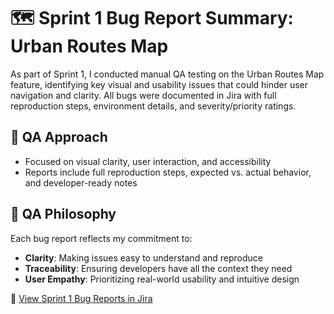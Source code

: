 # 🗺️ Sprint 1 Bug Report Summary: Urban Routes Map

As part of Sprint 1, I conducted manual QA testing on the Urban Routes Map feature, identifying key visual and usability issues that could hinder user navigation and clarity. All bugs were documented in Jira with full reproduction steps, environment details, and severity/priority ratings.

## 🧪 QA Approach 
- Focused on visual clarity, user interaction, and accessibility
- Reports include full reproduction steps, expected vs. actual behavior, and developer-ready notes

## 🧩 QA Philosophy

Each bug report reflects my commitment to:
- **Clarity**: Making issues easy to understand and reproduce
- **Traceability**: Ensuring developers have all the context they need
- **User Empathy**: Prioritizing real-world usability and intuitive design

🔗 [View Sprint 1 Bug Reports in Jira](https://cristaquility.atlassian.net/jira/software/projects/CPG/boards/1)
